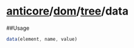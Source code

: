 # [anticore](../../../../../#reference)/[dom](../../#reference)/[tree](../#reference)/<a name="reference">data</a>

##Usage

```js
data(element, name, value)
```